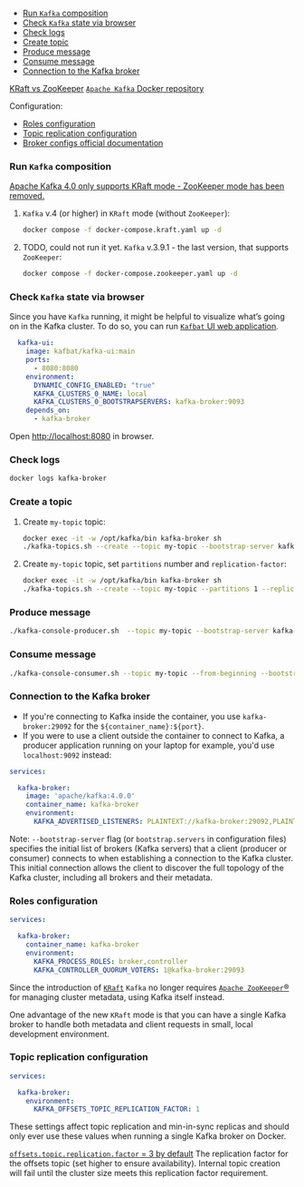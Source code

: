 
- [Run `Kafka` composition](#run-kafka-composition)
- [Check `Kafka` state via browser](#check-kafka-state-via-browser)
- [Check logs](#check-logs)
- [Create topic](#create-a-topic)
- [Produce message](#produce-message)
- [Consume message](#consume-message)
- [Connection to the Kafka broker](#connection-to-the-kafka-broker)

[KRaft vs ZooKeeper](#kraft-vs-zookeeper)
[`Apache Kafka` Docker repository](https://hub.docker.com/r/apache/kafka)

Configuration:
- [Roles configuration](#roles-configuration)
- [Topic replication configuration](#topic-replication-configuration)
- [Broker configs official documentation](https://docs.confluent.io/platform/current/installation/configuration/broker-configs.html)


### Run `Kafka` composition

[Apache Kafka 4.0 only supports KRaft mode - ZooKeeper mode has been removed.](https://kafka.apache.org/documentation/)

1. `Kafka` v.4 (or higher) in `KRaft` mode (without `ZooKeeper`):
    ```bash
    docker compose -f docker-compose.kraft.yaml up -d
    ```
2. TODO, could not run it yet. `Kafka` v.3.9.1 - the last version, that supports `ZooKeeper`:
    ```bash
    docker compose -f docker-compose.zookeeper.yaml up -d
    ```

### Check `Kafka` state via browser

Since you have `Kafka` running, it might be helpful to visualize what’s going on in the Kafka cluster. 
To do so, you can run [`Kafbat` UI web application](https://github.com/kafbat/kafka-ui).

```yaml
  kafka-ui:
    image: kafbat/kafka-ui:main
    ports:
      - 8080:8080
    environment:
      DYNAMIC_CONFIG_ENABLED: "true"
      KAFKA_CLUSTERS_0_NAME: local
      KAFKA_CLUSTERS_0_BOOTSTRAPSERVERS: kafka-broker:9093
    depends_on:
      - kafka-broker
```

Open [http://localhost:8080](http://localhost:8080) in browser.

### Check logs

```bash
docker logs kafka-broker
```

### Create a topic

1. Create `my-topic` topic:
   ```bash
   docker exec -it -w /opt/kafka/bin kafka-broker sh
   ./kafka-topics.sh --create --topic my-topic --bootstrap-server kafka-broker:29092
   ```
2. Create `my-topic` topic, set `partitions` number and `replication-factor`:
   ```bash
   docker exec -it -w /opt/kafka/bin kafka-broker sh
   ./kafka-topics.sh --create --topic my-topic --partitions 1 --replication-factor 1 --bootstrap-server kafka-broker:29092
   ```

### Produce message

```bash
./kafka-console-producer.sh  --topic my-topic --bootstrap-server kafka-broker:29092
```

### Consume message

```bash
./kafka-console-consumer.sh --topic my-topic --from-beginning --bootstrap-server kafka-broker:29092
```

### Connection to the Kafka broker

- If you're connecting to Kafka inside the container, you use `kafka-broker:29092` for the `${container_name}:${port}`.
- If you were to use a client outside the container to connect to Kafka, a producer application running on your 
  laptop for example, you'd use `localhost:9092` instead:
```yaml
services:

  kafka-broker:
    image: 'apache/kafka:4.0.0'
    container_name: kafka-broker
    environment:
      KAFKA_ADVERTISED_LISTENERS: PLAINTEXT://kafka-broker:29092,PLAINTEXT_HOST://localhost:9092
```

Note:
`--bootstrap-server` flag (or `bootstrap.servers` in configuration files) specifies the initial list of brokers 
(Kafka servers) that a client (producer or consumer) connects to when establishing a connection to the Kafka cluster. 
This initial connection allows the client to discover the full topology of the Kafka cluster, 
including all brokers and their metadata.

### Roles configuration

```yaml
services:

  kafka-broker:
    container_name: kafka-broker
    environment:
      KAFKA_PROCESS_ROLES: broker,controller
      KAFKA_CONTROLLER_QUORUM_VOTERS: 1@kafka-broker:29093
```


Since the introduction of [`KRaft`](https://docs.confluent.io/platform/current/kafka-metadata/kraft.html) `Kafka` 
no longer requires [`Apache ZooKeeper`®](https://zookeeper.apache.org/) for managing cluster metadata, 
using Kafka itself instead. 

One advantage of the new `KRaft` mode is that you can have a single Kafka broker to handle both 
metadata and client requests in small, local development environment.

###  Topic replication configuration

```yaml
services:

  kafka-broker:
    environment:
      KAFKA_OFFSETS_TOPIC_REPLICATION_FACTOR: 1
```

These settings affect topic replication and min-in-sync replicas and should only ever use these values 
when running a single Kafka broker on Docker.

[`offsets.topic.replication.factor` = 3 by default](https://docs.confluent.io/platform/current/installation/configuration/broker-configs.html#offsets-topic-replication-factor) 
The replication factor for the offsets topic (set higher to ensure availability). 
Internal topic creation will fail until the cluster size meets this replication factor requirement.
